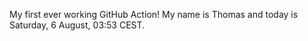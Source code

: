 My first ever working GitHub Action!
My name is Thomas and today is Saturday, 6 August, 03:53 CEST. 

